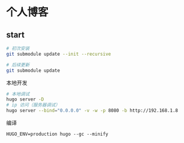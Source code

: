 # 个人博客

## start

```bash
# 初次安装
git submodule update --init --recursive

# 后续更新
git submodule update
```

本地开发

```bash
# 本地调试
hugo server -D
# ip 访问（服务器调试）
hugo server --bind="0.0.0.0" -v -w -p 8080 -b http://192.168.1.8
```

编译

```
HUGO_ENV=production hugo --gc --minify
```



